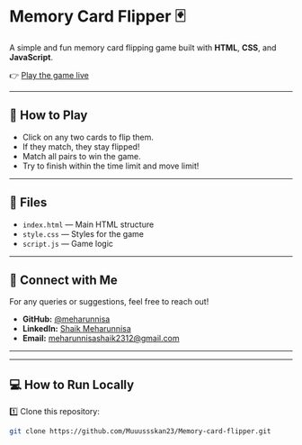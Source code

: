# Memory Card Flipper 🃏

A simple and fun memory card flipping game built with **HTML**, **CSS**, and **JavaScript**.

👉 [Play the game live](https://Muuussskan23.github.io/Memory-card-flipper/)

---

## 🚀 How to Play
- Click on any two cards to flip them.
- If they match, they stay flipped!
- Match all pairs to win the game.
- Try to finish within the time limit and move limit!

---

## 📂 Files
- `index.html` — Main HTML structure
- `style.css` — Styles for the game
- `script.js` — Game logic
---
## 🎯 Connect with Me
For any queries or suggestions, feel free to reach out!
- **GitHub:** [@meharunnisa](https://https://github.com/Muuussskan23)
- **LinkedIn:** [Shaik Meharunnisa](https://www.linkedin.com/in/meharunnisa-shaik-0a574a268/)
- **Email:** meharunnisashaik2312@gmail.com

---
---

## 💻 How to Run Locally
1️⃣ Clone this repository:
```bash
git clone https://github.com/Muuussskan23/Memory-card-flipper.git
